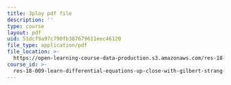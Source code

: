 ```yaml
---
title: 3play pdf file
description: ''
type: course
layout: pdf
uid: 51dcf9a97c790fb387679611eec46120
file_type: application/pdf
file_location: >-
  https://open-learning-course-data-production.s3.amazonaws.com/res-18-009-learn-differential-equations-up-close-with-gilbert-strang-and-cleve-moler-fall-2015/51dcf9a97c790fb387679611eec46120_E97SZm2ZrBo.pdf
course_id: >-
  res-18-009-learn-differential-equations-up-close-with-gilbert-strang-and-cleve-moler-fall-2015
---
```

